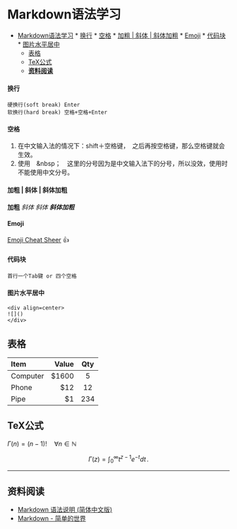 # Markdown语法学习


<!-- toc orderedList:0 depthFrom:1 depthTo:6 -->

* [Markdown语法学习](#markdown语法学习)
			* [换行](#换行)
			* [空格](#空格)
			* [加粗 | 斜体 | 斜体加粗](#加粗-斜体-斜体加粗)
			* [Emoji](#emoji)
			* [代码块](#代码块)
			* [图片水平居中](#图片水平居中)
	* [表格](#表格)
	* [TeX公式](#tex公式)
	* [**资料阅读**](#资料阅读)

<!-- tocstop -->

#### 换行
	硬换行(soft break) Enter
	软换行(hard break) 空格+空格+Enter
#### 空格
1. 在中文输入法的情况下：shift＋空格键，　之后再按空格键，那么空格键就会生效。　　
2. 使用　&nbsp；　这里的分号因为是中文输入法下的分号，所以没效，使用时不能使用中文分号。

#### 加粗 | 斜体 | 斜体加粗
**加粗** 	_斜体_	*斜体*		***斜体加粗***
#### Emoji
[Emoji Cheat Sheer](https://www.webpagefx.com/tools/emoji-cheat-sheet/)
:+1:
#### 代码块
	首行一个Tab键 or 四个空格

#### 图片水平居中
	<div align=center>
	![]()
	</div>

## 表格
|   Item   | Value | Qty |
|:-------- | -----:|:---:|
| Computer | $1600 |  5  |
| Phone    |   $12 | 12  |
| Pipe     |    $1 | 234 |

## TeX公式
$\Gamma(n) = (n-1)!\quad\forall n\in\mathbb N$

$$
\Gamma(z) = \int_0^\infty t^{z-1}e^{-t}dt\,.
$$



---------------

[1]: http://example.com/ "Optional Title"
## **资料阅读**

- [Markdown 语法说明 (简体中文版)](http://www.appinn.com/markdown/)
- [Markdown - 简单的世界](https://wizardforcel.gitbooks.io/markdown-simple-world/content/index.html)
